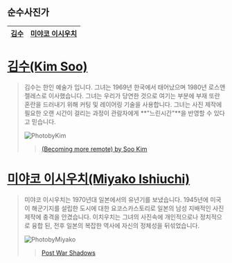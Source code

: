 ## 순수사진가

[PhotobyKim]: http://sff.org/wp-content/uploads/2013/12/Soo-Kim_Becoming_more_remote.jpg
[(Becoming more remote) by Soo Kim]: http://sff.org/the-san-francisco-foundation-names-kim-winner-of-the-2013-john-gutmann-photography-fellowship/

[PhotobyMiyako]: http://www.getty.edu/art/exhibitions/ishiuchi/images/3_gm_35283901_x1024.jpg
[Post War Shadows]:http://www.getty.edu/art/exhibitions/ishiuchi/

<a href=#Kim>김수</a> | <a href=#Miyako>미야코 이시우치</a> |
---|---

<a name="Kim">

# [김수(Kim Soo)](https://en.wikipedia.org/wiki/Soo_Kim)

>김수는 한인 예술가 입니다. 그녀는 1969년 한국에서 태어났으며 1980년 로스앤젤레스로 이사했습니다. 그녀는 우리가 당연한 것으로 여기는 부분에 부재 또란 혼란을 드러내기 위해 커팅 및 레이어링 기술을 사용합니다. 그녀는 사진 제작에 필요한 오랜 시간이 걸리는 과정이 관람자에게 **"느린시간"**을 반영할 수 있다고 믿습니다.
>
>![PhotobyKim][]
>
>>[(Becoming more remote) by Soo Kim][]


<a name="Miyako">

# [미야코 이시우치(Miyako Ishiuchi)](https://en.wikipedia.org/wiki/Miyako_Ishiuchi)

>미야코 이시우치는 1970년대 일본에서의 유년기를 보냈습니다. 1945년에 미국이 해군기지를 설립한 도시에 대한 요코스카스토리로 일본의 남성 지배적인 사진제작에 충격을 안겼습니다. 이치우치는 그녀의 사진속에 개인적으로나 정치적으로 융합 된, 전후 일본의 복잡한 역사에 자신의 정체성을 뒤섞었습니다.
>
>![PhotobyMiyako][]
>>[Post War Shadows][]

